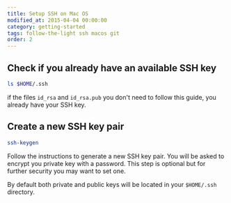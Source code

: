```yaml
---
title: Setup SSH on Mac OS
modified_at: 2015-04-04 00:00:00
category: getting-started
tags: follow-the-light ssh macos git
order: 2
---
```


## Check if you already have an available SSH key

```bash
ls $HOME/.ssh
```

if the files `id_rsa` and `id_rsa.pub` you don't need to follow this guide,
you already have your SSH key.

## Create a new SSH key pair

```bash
ssh-keygen
```

Follow the instructions to generate a new SSH key pair. You will be asked to encrypt
you private key with a password. This step is optional but for further security you may
want to set one.

By default both private and public keys will be located in your `$HOME/.ssh` directory.
